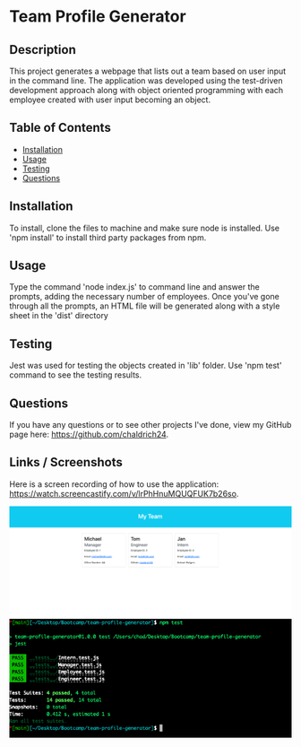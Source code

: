 # Team Profile Generator

## Description
This project generates a webpage that lists out a team based on user input in the command line. The application was developed using the test-driven development approach along with object oriented programming with each employee created with user input becoming an object.

## Table of Contents
* [Installation](#installation)
* [Usage](#usage)
* [Testing](#testing)
* [Questions](#questions)

## Installation
To install, clone the files to machine and make sure node is installed. Use 'npm install' to install third party packages from npm.

## Usage
Type the command 'node index.js' to command line and answer the prompts, adding the necessary number of employees. Once you've gone through all the prompts, an HTML file will be generated along with a style sheet in the 'dist' directory

## Testing
Jest was used for testing the objects created in 'lib' folder. Use 'npm test' command to see the testing results.

## Questions
If you have any questions or to see other projects I've done, view my GitHub page here: https://github.com/chaldrich24.

## Links / Screenshots
Here is a screen recording of how to use the application: https://watch.screencastify.com/v/lrPhHnuMQUQFUK7b26so.

![generated web page](./images/screenshot.png)
![results of test in command line](./images/test-screenshot.png)